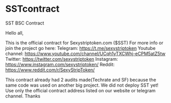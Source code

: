 # SSTcontract
SST BSC Contract



Hello all,

This is the official contract for Sexystriptoken.com ($SST)
For more info or join the project go here:
Telegram: https://t.me/sexystriptoken
Youtube channel: https://www.youtube.com/channel/UCqh1yTXCWhj-eCPM5atZ5tw
Twitter: https://twitter.com/sexystriptoken
Instagram: https://www.instagram.com/sexystriptoken/
Reddit: https://www.reddit.com/r/SexyStripToken/

This contract already had 2 audits made(Techrate and SF) because the same code was used on another big project.
We did not deploy SST yet! Use only the official contract address listed on our website or telegram channel.
Thanks
